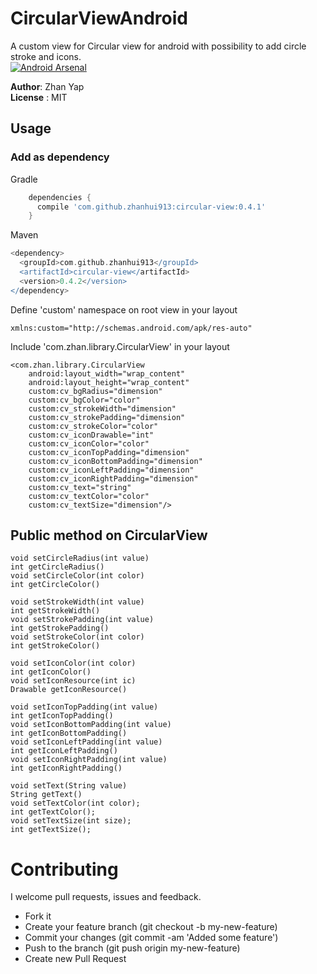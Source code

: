 # CircularViewAndroid
A custom view for Circular view for android with possibility to add circle stroke and icons. <br/>
[![Android Arsenal](https://img.shields.io/badge/Android%20Arsenal-PMD-blue.svg?style=flat)](http://android-arsenal.com/details/1/443)

**Author**: Zhan Yap<br/>
**License** : MIT


## Usage

### Add as dependency

Gradle

```groovy
    dependencies {
      compile 'com.github.zhanhui913:circular-view:0.4.1'
    }
```
    

Maven

```groovy
<dependency>
  <groupId>com.github.zhanhui913</groupId>
  <artifactId>circular-view</artifactId>
  <version>0.4.2</version>
</dependency>

```


Define 'custom' namespace on root view in your layout

```
xmlns:custom="http://schemas.android.com/apk/res-auto"
```

Include 'com.zhan.library.CircularView' in your layout

```
<com.zhan.library.CircularView
    android:layout_width="wrap_content"
    android:layout_height="wrap_content"
    custom:cv_bgRadius="dimension"
    custom:cv_bgColor="color"
    custom:cv_strokeWidth="dimension"
    custom:cv_strokePadding="dimension"
    custom:cv_strokeColor="color"
    custom:cv_iconDrawable="int"
    custom:cv_iconColor="color"
    custom:cv_iconTopPadding="dimension"
    custom:cv_iconBottomPadding="dimension"
    custom:cv_iconLeftPadding="dimension"
    custom:cv_iconRightPadding="dimension"
    custom:cv_text="string"
    custom:cv_textColor="color"
    custom:cv_textSize="dimension"/>

```

## Public method on CircularView
```
void setCircleRadius(int value)
int getCircleRadius()
void setCircleColor(int color)
int getCircleColor()

void setStrokeWidth(int value)
int getStrokeWidth()
void setStrokePadding(int value)
int getStrokePadding()
void setStrokeColor(int color)
int getStrokeColor()

void setIconColor(int color)
int getIconColor()
void setIconResource(int ic)
Drawable getIconResource()

void setIconTopPadding(int value)
int getIconTopPadding()
void setIconBottomPadding(int value)
int getIconBottomPadding()
void setIconLeftPadding(int value)
int getIconLeftPadding()
void setIconRightPadding(int value)
int getIconRightPadding()

void setText(String value)
String getText()
void setTextColor(int color);
int getTextColor();
void setTextSize(int size);
int getTextSize();
```


# Contributing

I welcome pull requests, issues and feedback.

- Fork it
- Create your feature branch (git checkout -b my-new-feature)
- Commit your changes (git commit -am 'Added some feature')
- Push to the branch (git push origin my-new-feature)
- Create new Pull Request
